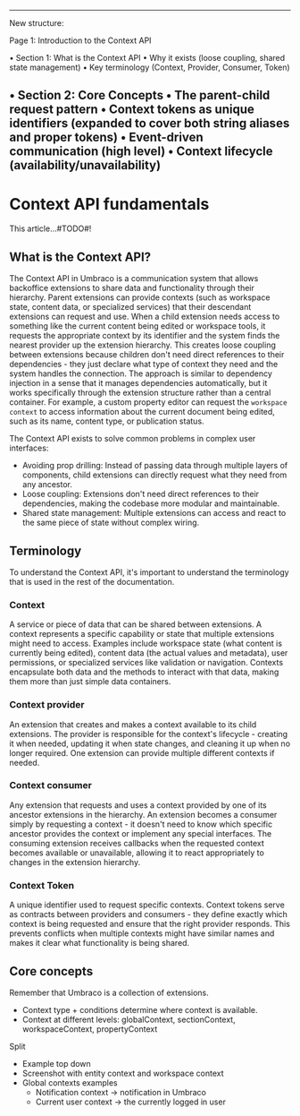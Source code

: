 -----
New structure:

Page 1: Introduction to the Context API

•	Section 1: What is the Context API
•	Why it exists (loose coupling, shared state management)
•	Key terminology (Context, Provider, Consumer, Token)

•	Section 2: Core Concepts
•	The parent-child request pattern
•	Context tokens as unique identifiers (expanded to cover both string aliases and proper tokens)
•	Event-driven communication (high level)
•	Context lifecycle (availability/unavailability)
-----

# Context API fundamentals
This article...#TODO#!

## What is the Context API?
The Context API in Umbraco is a communication system that allows backoffice extensions to share data and functionality through their hierarchy. Parent extensions can provide contexts (such as workspace state, content data, or specialized services) that their descendant extensions can request and use. When a child extension needs access to something like the current content being edited or workspace tools, it requests the appropriate context by its identifier and the system finds the nearest provider up the extension hierarchy. This creates loose coupling between extensions because children don't need direct references to their dependencies - they just declare what type of context they need and the system handles the connection. The approach is similar to dependency injection in a sense that it manages dependencies automatically, but it works specifically through the extension structure rather than a central container. For example, a custom property editor can request the `workspace context` to access information about the current document being edited, such as its name, content type, or publication status.

The Context API exists to solve common problems in complex user interfaces:

* Avoiding prop drilling: Instead of passing data through multiple layers of components, child extensions can directly request what they need from any ancestor.
* Loose coupling: Extensions don't need direct references to their dependencies, making the codebase more modular and maintainable.
* Shared state management: Multiple extensions can access and react to the same piece of state without complex wiring.

## Terminology
To understand the Context API, it's important to understand the terminology that is used in the rest of the documentation.

### Context
A service or piece of data that can be shared between extensions. A context represents a specific capability or state that multiple extensions might need to access. Examples include workspace state (what content is currently being edited), content data (the actual values and metadata), user permissions, or specialized services like validation or navigation. Contexts encapsulate both data and the methods to interact with that data, making them more than just simple data containers.

### Context provider
An extension that creates and makes a context available to its child extensions. The provider is responsible for the context's lifecycle - creating it when needed, updating it when state changes, and cleaning it up when no longer required. One extension can provide multiple different contexts if needed.

### Context consumer
Any extension that requests and uses a context provided by one of its ancestor extensions in the hierarchy. An extension becomes a consumer simply by requesting a context - it doesn't need to know which specific ancestor provides the context or implement any special interfaces. The consuming extension receives callbacks when the requested context becomes available or unavailable, allowing it to react appropriately to changes in the extension hierarchy.

### Context Token
A unique identifier used to request specific contexts. Context tokens serve as contracts between providers and consumers - they define exactly which context is being requested and ensure that the right provider responds. This prevents conflicts when multiple contexts might have similar names and makes it clear what functionality is being shared.

## Core concepts
Remember that Umbraco is a collection of extensions. 
- Context type + conditions determine where context is available.
- Context at different levels: globalContext, sectionContext, workspaceContext, propertyContext

Split

- Example top down
- Screenshot with entity context and workspace context
- Global contexts examples
    - Notification context -> notification in Umbraco
    - Current user context -> the currently logged in user